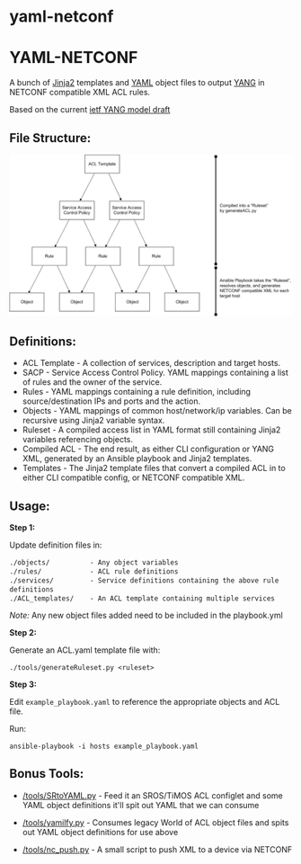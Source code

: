 # yaml-netconf

YAML-NETCONF
======================
A bunch of [Jinja2](http://jinja.pocoo.org/docs/dev/) templates and [YAML](http://docs.ansible.com/ansible/YAMLSyntax.html) object files to output [YANG](https://tools.ietf.org/html/rfc6020) in NETCONF compatible XML ACL rules.

Based on the current [ietf YANG model draft](https://tools.ietf.org/html/draft-ietf-netmod-acl-model-06)

File Structure:
---------------

![File Structure](https://github.com/detobate/yaml-netconf/raw/master/docs/file_structure.png)


Definitions:
-----------------

* ACL Template - A collection of services, description and target hosts.
* SACP - Service Access Control Policy. YAML mappings containing a list of rules and the owner of the service.
* Rules - YAML mappings containing a rule definition, including source/destination IPs and ports and the action.
* Objects - YAML mappings of common host/network/ip variables.  Can be recursive using Jinja2 variable syntax.
* Ruleset - A compiled access list in YAML format still containing Jinja2 variables referencing objects.
* Compiled ACL - The end result, as either CLI configuration or YANG XML, generated by an Ansible playbook and Jinja2 templates.
* Templates - The Jinja2 template files that convert a compiled ACL in to either CLI compatible config, or NETCONF compatible XML.


Usage:
------

**Step 1:**

Update definition files in:

    ./objects/          - Any object variables
    ./rules/            - ACL rule definitions
    ./services/         - Service definitions containing the above rule definitions
    ./ACL_templates/    - An ACL template containing multiple services

*Note:* Any new object files added need to be included in the playbook.yml


**Step 2:**

Generate an ACL.yaml template file with:

    ./tools/generateRuleset.py <ruleset>


**Step 3:**

Edit `example_playbook.yaml` to reference the appropriate objects and ACL file.

Run:

    ansible-playbook -i hosts example_playbook.yaml



Bonus Tools:
------------

- [/tools/SRtoYAML.py](https://github.com/detobate/yaml-netconf/blob/master/tools/SRtoYAML.py) - Feed it an SROS/TiMOS ACL configlet and some YAML object definitions it'll spit out YAML that we can consume

- [/tools/yamilfy.py](https://github.com/detobate/yaml-netconf/blob/master/tools/yamlify.py) - Consumes legacy World of ACL object files and spits out YAML object definitions for use above

- [/tools/nc_push.py](https://github.com/detobate/yaml-netconf/blob/master/tools/nc_push.py) - A small script to push XML to a device via NETCONF
